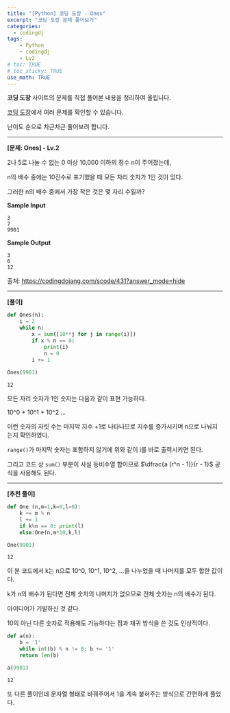 ```yaml
---
title: "[Python] 코딩 도장 - Ones"
excerpt: "코딩 도장 문제 풀어보기"
categories: 
  - codingdj
tags: 
    - Python
    - codingdj
    - Lv2
# toc: TRUE
# toc_sticky: TRUE
use_math: TRUE
---
```


**코딩 도장** 사이트의 문제를 직접 풀어본 내용을 정리하여 올립니다.

[코딩 도장](https://codingdojang.com/)에서 여러 문제를 확인할 수 있습니다.

난이도 순으로 차근차근 풀어보려 합니다.

---

**[문제: Ones] - Lv.2**

2나 5로 나눌 수 없는 0 이상 10,000 이하의 정수 n이 주어졌는데, 

n의 배수 중에는 10진수로 표기했을 때 모든 자리 숫자가 1인 것이 있다. 

그러한 n의 배수 중에서 가장 작은 것은 몇 자리 수일까?

**Sample Input**

```
3
7
9901
```

**Sample Output**

```
3
6
12
```

출처: <https://codingdojang.com/scode/431?answer_mode=hide>

---

**[풀이]**


```python
def Ones(n):
    i = 2
    while n:
        x = sum([10**j for j in range(i)])
        if x % n == 0:
            print(i)
            n = 0
        i += 1
        
Ones(9901)
```

    12
    

모든 자리 숫자가 1인 숫자는 다음과 같이 표현 가능하다.

10^0 + 10^1 + 10^2 ...

이런 숫자의 자릿 수는 마지막 지수 +1로 나타나므로 지수를 증가시키며 n으로 나눠지는지 확인하였다.

`range()`가 마지막 숫자는 포함하지 않기에 위와 같이 i를 바로 출력시키면 된다.

그리고 코드 상 `sum()` 부분이 사실 등비수열 합이므로 $\dfrac{a (r^n - 1)}{r - 1}$ 공식을 사용해도 된다.

---

**[추천 풀이]**


```python
def One (n,m=1,k=0,l=0):
    k += m % n
    l += 1
    if k%n == 0: print(l)
    else:One(n,m*10,k,l)

One(9901)
```

    12
    

이 분 코드에서 k는 n으로 10^0, 10^1, 10^2, ...을 나누었을 때 나머지를 모두 합한 값이다.

k가 n의 배수가 된다면 전체 숫자의 나머지가 없으므로 전체 숫자는 n의 배수가 된다.

아이디어가 기발하신 것 같다.

10의 아닌 다른 숫자로 적용해도 가능하다는 점과 재귀 방식을 쓴 것도 인상적이다.


```python
def a(n):
    b = '1'
    while int(b) % n != 0: b += '1'
    return len(b)

a(9901)
```




    12



또 다른 풀이인데 문자열 형태로 바꿔주어서 1을 계속 붙혀주는 방식으로 간편하게 풀었다.
